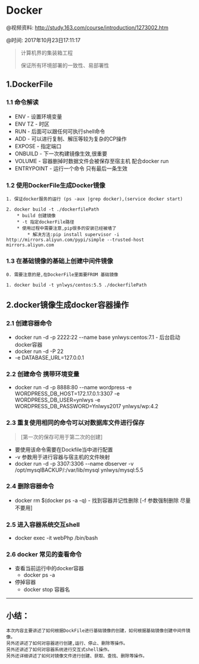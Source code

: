 # Docker
@视频资料: http://study.163.com/course/introduction/1273002.htm

@时间: 2017年10月23日17:11:17



> 计算机界的集装箱工程
> 
> 保证所有环境部署的一致性、易部署性

   
   
## 1.DockerFile 


### 1.1 命令解读
   * ENV - 设置环境变量
   * ENV TZ - 时区
   * RUN - 后面可以跟任何可执行shell命令
   * ADD - 可以进行复制、解压等较为复杂的CP操作
   * EXPOSE - 指定端口
   * ONBUILD - 下一次构建镜像生效,很重要
   * VOLUME - 容器删掉时数据文件会被保存至宿主机 配合docker run 
   * ENTRYPOINT - 运行一个命令 只有最后一条生效
    
    
### 1.2 使用DockerFile生成Docker镜像

    1. 保证docker服务的运行 (ps -aux |grep docker),(service docker start)
   
    2. docker build -t ./dockerfilePath
        * build 创建镜像
        * -t 指定dockerFile路径
        * 使用过程中需要注意,pip很多的安装已经被墙了
            * 解决方法:pip install supervisor -i http://mirrors.aliyun.com/pypi/simple --trusted-host mirrors.aliyun.com

### 1.3 在基础镜像的基础上创建中间件镜像
    0. 需要注意的是,在DockerFile里面要FROM 基础镜像
    
    1. docker build -t ynlwys/centos:5.5 ./dockerfilePath
       
   
## 2.docker镜像生成docker容器操作 

### 2.1 创建容器命令
     
   * docker run -d -p 2222:22 --name base ynlwys:centos:7.1 - 后台启动docker容器
   * docker run -d -P 22
   * -e DATABASE_URL=127.0.0.1
   
### 2.2 创建命令 携带环境变量
  
   * docker run -d -p 8888:80 --name wordpress -e WORDPRESS_DB_HOST=172.17.0.1:3307 -e WORDPRESS_DB_USER=ynlwys -e WORDPRESS_DB_PASSWORD=Ynlwys2017  ynlwys/wp:4.2

### 2.3 重复使用相同的命令可以对数据库文件进行保存

   > [第一次的保存可用于第二次的创建]
    
   * 要使用该命令需要在Dockfile当中进行配置
   * -v 参数用于进行容器与宿主机的文件映射
   * docker run -d -p 3307:3306 --name dbserver -v /opt/mysqlBACKUP/:/var/lib/mysql ynlwys/mysql:5.5
   
### 2.4 删除容器命令
    
   * docker rm $(docker ps -a -q) - 找到容器并记性删除 [-f 参数强制删除 尽量不要用]

### 2.5 进入容器系统交互shell
   
   * docker exec -it webPhp /bin/bash
   
### 2.6 docker 常见的查看命令
    
   * 查看当前运行中的docker容器
        * docker ps -a
   * 停掉容器
        * docker stop 容器名



-----------------------


## 小结：
    本次内容主要讲述了如何根据DockFile进行基础镜像的创建，如何根据基础镜像创建中间件镜像。
    另外还讲述了如何对容器进行创建,运行、停止、删除等操作。
    另外还讲述了如何对容器系统进行交互式shell操作。
    另外还详细讲述了如何对镜像文件进行创建、获取、查找、删除等操作。

